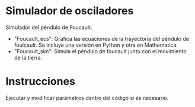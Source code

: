 Simulador de osciladores
=========================

Simulador del péndulo de Foucault.
* "Foucault_ecs": Grafica las ecuaciones de la trayectoria del péndulo de foulcault. Se incluye una versión en Python y otra en Mathematica.
* "Foucault_sim": Simula el péndulo de foucault junto con el movimiento de la tierra.

Instrucciones
=============

Ejecutar y modificar parámetros dentro del código si es necesario.